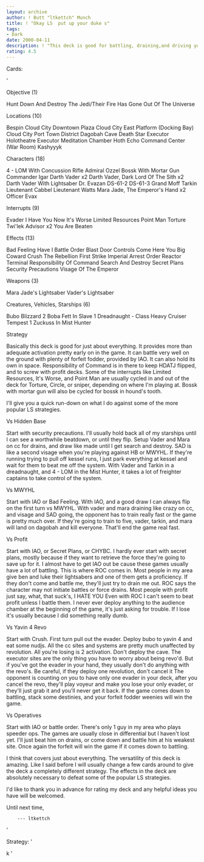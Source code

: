 ```yaml
---
layout: archive
author: ! Butt "ltkettch" Munch
title: ! "Okay LS  put up your duke s"
tags:
- Dark
date: 2000-04-11
description: ! "This deck is good for battling, draining,and driving your opponent crazy."
rating: 4.5
---
```

Cards: 

'

Objective (1)

Hunt Down And Destroy The Jedi/Their Fire Has Gone Out Of The Universe

Locations (10)

Bespin
Cloud City Downtown Plaza
Cloud City East Platform (Docking Bay)
Cloud City Port Town District
Dagobah Cave
Death Star
Executor Holotheatre
Executor Meditation Chamber
Hoth Echo Command Center (War Room)
Kashyyyk

Characters (18)

4 - LOM With Concussion Rifle
Admiral Ozzel
Bossk With Mortar Gun
Commander Igar
Darth Vader x2
Darth Vader, Dark Lord Of The Sith x2
Darth Vader With Lightsaber
Dr. Evazan
DS-61-2
DS-61-3
Grand Moff Tarkin
Lieutenant Cabbel
Lieutenant Watts
Mara Jade, The Emperor's Hand x2
Officer Evax

Interrupts (9)

Evader
I Have You Now
It's Worse
Limited Resources
Point Man
Torture
Twi'lek Advisor x2
You Are Beaten

Effects (13)

Bad Feeling Have I
Battle Order
Blast Door Controls
Come Here You Big Coward
Crush The Rebellion
First Strike
Imperial Arrest Order
Reactor Terminal
Responsibility Of Command
Search And Destroy
Secret Plans
Security Precautions
Visage Of The Emperor

Weapons (3)

Mara Jade's Lightsaber
Vader's Lightsaber

Creatures, Vehicles, Starships (6)

Bubo
Blizzard 2
Boba Fett In Slave 1
Dreadnaught - Class Heavy Cruiser
Tempest 1
Zuckuss In Mist Hunter


Strategy

Basically this deck is good for just about
everything.  It provides more than adequate
activation pretty early on in the game. It
can battle very well on the ground with plenty
of forfeit fodder, provided by IAO.  It can
also hold its own in space.  Responsibility of
Command is in there to keep HDATJ flipped, and
to screw with profit decks.  Some of the
interrupts like Limited Resources, It's Worse,
and Point Man are usually cycled in and out of
the deck for Torture, Circle, or sniper, depending
on where I'm playing at.  Bossk with mortar gun
will also be cycled for bossk in hound's tooth.

I'll give you a quick run-down on what I do against
some of the more popular LS strategies.

Vs Hidden Base

Start with security precautions.  I'll usually hold
back all of my starships until I can see a worthwhile
beatdown, or until they flip.  Setup Vader and Mara
on cc for drains, and draw like made until I get search
and destroy.  SAD is like a second visage when you're
playing against HB or MWYHL.  If they're running trying
to pull off kessel runs, I just park everything at kessel
and wait for them to beat me off the system.  With Vader
and Tarkin in a dreadnaught, and 4 - LOM in the Mist Hunter,
it takes a lot of freighter captains to take control of the
system.

Vs MWYHL

Start with IAO or Bad Feeling.	With IAO, and a good draw I
can always flip on the first turn vs MWYHL.  With vader and
mara draining like crazy on cc, and visage and SAD going, the
opponent has to train really fast or the game is pretty much
over.  If they're going to train to five, vader, tarkin, and
mara will land on dagobah and kill everyone.  That'll end the
game real fast.

Vs Profit

Start with IAO, or Secret Plans, or CHYBC.  I hardly ever start
with secret plans, mostly because if they want to retrieve the
force they're going to save up for it.  I almost have to get IAO
out be cause these games usually have a lot of battling.  This
is where ROC comes in.	Most people in my area give ben and luke
their lightsabers and one of them gets a proficiency.  If they
don't come and battle me, they'll just try to drain me out.  ROC
says the character may not initiate battles or force drains.  Most
people with profit just say, what, that suck's, I HATE YOU
Even with ROC I can't seem to beat profit unless I battle them.
I never ever deploy anything to the audience chamber at the beginning
of the game, it's just asking for trouble.  If I lose it's usually
because I did something really dumb.

Vs Yavin 4 Revo

Start with Crush.  First turn pull out the evader.  Deploy bubo to
yavin 4 and eat some nudjs.  All the cc sites and systems are pretty
much unaffected by revolution.	All you're losing is 2 activation.
Don't deploy the cave.  The executor sites are the only thing you
have to worry about being revo'd.  But if you've got the evader in
your hand, they usually don't do anything with the revo's.  Be careful,
if they deploy one revolution, don't cancel it  The opponent is
counting on you to have only one evader in your deck, after you cancel
the revo, they'll play voyeur and make you lose your only evader, or
they'll just grab it and you'll never get it back.  If the game comes
down to battling, stack some destinies, and your forfeit fodder weenies
will win the game.

Vs Operatives

Start with IAO or battle order.  There's only 1 guy in my area who plays
speeder ops.  The games are usually close in differential but I haven't
lost yet.  I'll just beat him on drains, or come down and battle him at
his weakest site.  Once again the forfeit will win the game if it comes
down to battling.

I think that covers just about everything.
The versatility of this deck is amazing.  Like I said before I will
usually change a few cards around to give the deck a completely
different strategy.  The effects in the deck are absolutely necessary to
defeat some of the popular LS strategies.

I'd like to thank you in advance for rating my deck and any helpful ideas
you have will be welcomed.

Until next time,

		--- ltkettch
'

Strategy: '

k '